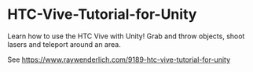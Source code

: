 # HTC-Vive-Tutorial-for-Unity
Learn how to use the HTC Vive with Unity! Grab and throw objects, shoot lasers and teleport around an area. 

See https://www.raywenderlich.com/9189-htc-vive-tutorial-for-unity
